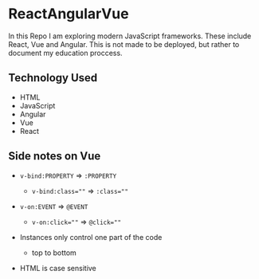 # ReactAngularVue

In this Repo I am exploring modern JavaScript frameworks.
These include React, Vue and Angular. 
This is not made to be deployed, but rather to document my education proccess. 

## Technology Used
- HTML
- JavaScript
- Angular
- Vue
- React

## Side notes on Vue
- `v-bind:PROPERTY` => `:PROPERTY`
    - `v-bind:class=""` => `:class=""`
-  `v-on:EVENT` => `@EVENT`
    - `v-on:click=""` => `@click=""`
- Instances only control one part of the code
    - top to bottom

- HTML is case sensitive

